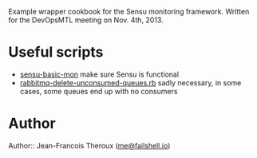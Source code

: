 Example wrapper cookbook for the Sensu monitoring framework. Written for the DevOpsMTL meeting on Nov. 4th, 2013.

# Useful scripts

+ [sensu-basic-mon](https://github.com/failshell/scripts/blob/master/sensu/sensu-basic-mon) make sure Sensu is functional
+ [rabbitmq-delete-unconsumed-queues.rb](https://github.com/failshell/scripts/blob/master/sensu/rabbitmq-delete-unconsumed-queues.rb) sadly necessary, in some cases, some queues end up with no consumers

# Author

Author:: Jean-Francois Theroux (<me@failshell.io>)
